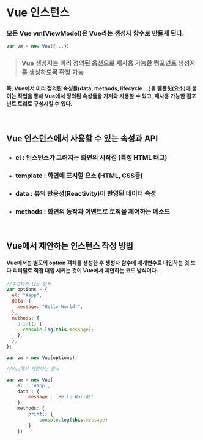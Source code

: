 # Vue 인스턴스

### 모든 Vue vm(ViewModel)은 Vue라는 생성자 함수로 만들게 된다.

```javascript
var vm = new Vue({...})
```

> ### Vue 생성자는 미리 정의된 옵션으로 재사용 가능한 컴포넌트 생성자를 생성하도록 확장 가능

#### 즉, Vue에서 미리 정의된 속성들(data, methods, lifecycle ...)을 템플릿(요소)에 붙이는 작업을 통해 Vue에서 정의된 속성들을 가져와 사용할 수 있고, 재사용 가능한 컴포넌트 트리로 구성시킬 수 있다.

<br/>

## Vue 인스턴스에서 사용할 수 있는 속성과 API

- ### el : 인스턴스가 그려지는 화면의 시작점 (특정 HTML 태그)
- ### template : 화면에 표시할 요소 (HTML, CSS등)
- ### data : 뷰의 반응성(Reactivity)이 반영된 데이터 속성
- ### methods : 화면의 동작과 이벤트로 로직을 제어하는 메소드

<br/>

## Vue에서 제안하는 인스턴스 작성 방법

#### Vue에서는 별도의 option 객체를 생성한 후 생성자 함수에 매개변수로 대입하는 것 보다 **리터럴로 직접 대입** 시키는 것이 Vue에서 제안하는 코드 방식이다.

```javascript
//추천되지 않는 형식
var options = {
  el: "#app",
  data: {
    message: "Hello World!",
  },
  methods: {
    print() {
      console.log(this.message);
    },
  },
};

var vm = new Vue(options);
```

```javascript
//Vue에서 제안하는 형식

var vm = new Vue(
    el : '#app',
    data : {
        message : 'Hello World!'
    },
    methods: {
        print() {
            console.log(this.message)
        }
    })
```
